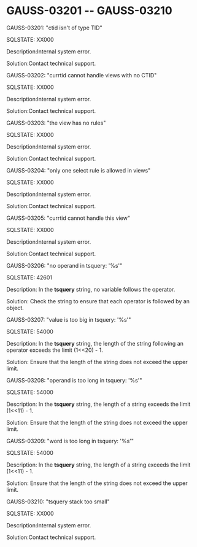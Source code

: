 # GAUSS-03201 -- GAUSS-03210<a name="EN-US_TOPIC_0302073679"></a>

GAUSS-03201: "ctid isn't of type TID"

SQLSTATE: XX000

Description:Internal system error.

Solution:Contact technical support.

GAUSS-03202: "currtid cannot handle views with no CTID"

SQLSTATE: XX000

Description:Internal system error.

Solution:Contact technical support.

GAUSS-03203: "the view has no rules"

SQLSTATE: XX000

Description:Internal system error.

Solution:Contact technical support.

GAUSS-03204: "only one select rule is allowed in views"

SQLSTATE: XX000

Description:Internal system error.

Solution:Contact technical support.

GAUSS-03205: "currtid cannot handle this view"

SQLSTATE: XX000

Description:Internal system error.

Solution:Contact technical support.

GAUSS-03206: "no operand in tsquery: '%s'"

SQLSTATE: 42601

Description: In the  **tsquery**  string, no variable follows the operator.

Solution: Check the string to ensure that each operator is followed by an object.

GAUSS-03207: "value is too big in tsquery: '%s'"

SQLSTATE: 54000

Description: In the  **tsquery**  string, the length of the string following an operator exceeds the limit \(1<<20\) - 1.

Solution: Ensure that the length of the string does not exceed the upper limit.

GAUSS-03208: "operand is too long in tsquery: '%s'"

SQLSTATE: 54000

Description: In the  **tsquery**  string, the length of a string exceeds the limit \(1<<11\) - 1.

Solution: Ensure that the length of the string does not exceed the upper limit.

GAUSS-03209: "word is too long in tsquery: '%s'"

SQLSTATE: 54000

Description: In the  **tsquery**  string, the length of a string exceeds the limit \(1<<11\) - 1.

Solution: Ensure that the length of the string does not exceed the upper limit.

GAUSS-03210: "tsquery stack too small"

SQLSTATE: XX000

Description:Internal system error.

Solution:Contact technical support.

